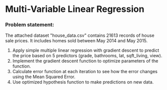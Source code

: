 # Multi-Variable Linear Regression
### Problem statement:
The attached dataset "house_data.csv" contains 21613 records of house sale prices. 
It includes homes sold between May 2014 and May 2015.


1. Apply simple multiple linear regression with gradient descent to predict the price based on 5 predictors (grade, bathrooms, lat, sqft_living, view). 
2. Implement the gradient descent function to optimize parameters of the function.
3. Calculate error function at each iteration to see how the error changes using the Mean Squared Error.
4. Use optimized hypothesis function to make predictions on new data.
